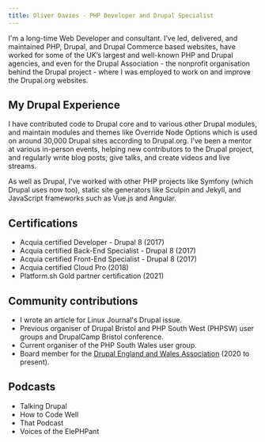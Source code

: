 ```yaml
---
title: Oliver Davies - PHP Developer and Drupal Specialist
---
```


<div class="markdown" markdown="1">
I'm a long-time Web Developer and consultant. I’ve led, delivered, and maintained PHP, Drupal, and Drupal Commerce based websites, have worked for some of the UK’s largest and well-known PHP and Drupal agencies, and even for the Drupal Association - the nonprofit organisation behind the Drupal project - where I was employed to work on and improve the Drupal.org websites.

## My Drupal Experience

I have contributed code to Drupal core and to various other Drupal modules, and maintain modules and themes like Override Node Options which is used on around 30,000 Drupal sites according to Drupal.org. I’ve been a mentor at various in-person events, helping new contributors to the Drupal project, and regularly write blog posts, give talks, and create videos and live streams.

As well as Drupal, I’ve worked with other PHP projects like Symfony (which Drupal uses now too), static site generators like Sculpin and Jekyll, and JavaScript frameworks such as Vue.js and Angular.

## Certifications

- Acquia certified Developer - Drupal 8 (2017)
- Acquia certified Back-End Specialist - Drupal 8 (2017)
- Acquia certified Front-End Specialist - Drupal 8 (2017)
- Acquia certified Cloud Pro (2018)
- Platform.sh Gold partner certification (2021)

## Community contributions

* I wrote an article for Linux Journal's Drupal issue.
* Previous organiser of Drupal Bristol and PHP South West (PHPSW) user groups and DrupalCamp Bristol conference.
* Current organiser of the PHP South Wales user group.
* Board member for the [Drupal England and Wales Association](https://drupal-england-wales.github.io) (2020 to present).

## Podcasts

* Talking Drupal
* How to Code Well
* That Podcast
* Voices of the ElePHPant
</div>
